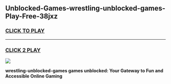 
## Unblocked-Games-wrestling-unblocked-games-Play-Free-38jxz
<h3>
<a href="https://premium76.site?title=wrestling-unblocked-games&ref=18A1">CLICK TO PLAY</a></h3>
<hr>

<h3>
<a href="https://premium76.site?title=wrestling-unblocked-games&ref=18A1">CLICK 2 PLAY</a>
  
</h3>

<a href="https://premium76.site?title=wrestling-unblocked-games&ref=18A1"><img src="https://clearcache.store/games.png"></a>


**wrestling-unblocked-games games unblocked: Your Gateway to Fun and Accessible Online Gaming**
